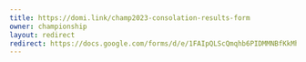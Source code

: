 ```yaml
---
title: https://domi.link/champ2023-consolation-results-form
owner: championship
layout: redirect
redirect: https://docs.google.com/forms/d/e/1FAIpQLScQmqhb6PIDMMNBfKkMhnzmmNlvfn0e6aipXTm3r8sSd1LjXw/viewform
---
```

